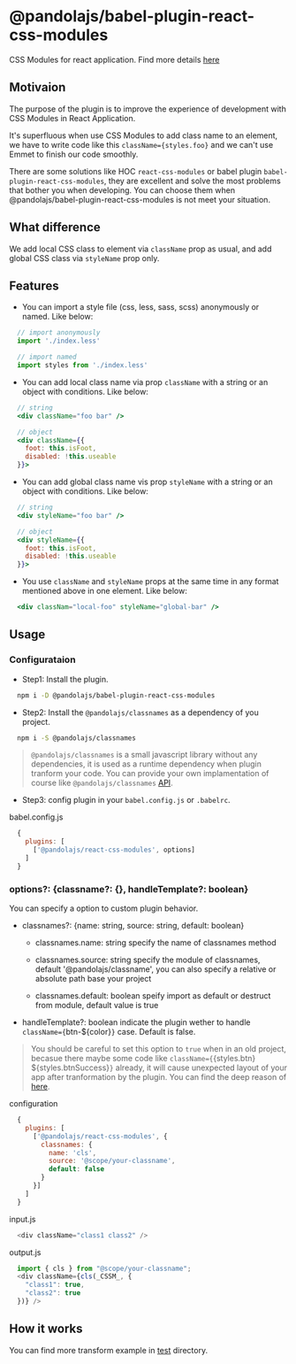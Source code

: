 # @pandolajs/babel-plugin-react-css-modules

CSS Modules for react application. Find more details [here](https://github.com/dancon/babel-plugin-react-css-modules#readme)

## Motivaion

The purpose of the plugin is to improve the experience of development with CSS Modules in React Application.

It's superfluous when use CSS Modules to add class name to an element, we have to write code like this `className={styles.foo}` and we can't use Emmet to finish our code smoothly.

There are some solutions like HOC `react-css-modules` or babel plugin `babel-plugin-react-css-modules`, they are excellent and solve the most problems that bother you when developing. You can choose them when @pandolajs/babel-plugin-react-css-modules is not meet your situation.

## What difference

We add local CSS class to element via `className` prop as usual, and add global CSS class via `styleName` prop only.

## Features

- You can import a style file (css, less, sass, scss) anonymously or named. Like below:

```js
  // import anonymously
  import './index.less'

  // import named
  import styles from './index.less'
```

- You can add local class name via prop `className` with a string or an object with conditions. Like below:

```jsx
  // string
  <div className="foo bar" />

  // object
  <div className={{
    foot: this.isFoot,
    disabled: !this.useable
  }}>
```

- You can add global class name vis prop `styleName` with a string or an object with conditions. Like below:

```jsx
  // string
  <div styleName="foo bar" />

  // object
  <div styleName={{
    foot: this.isFoot,
    disabled: !this.useable
  }}>
```

- You use `className` and `styleName` props at the same time in any format mentioned above in one element. Like below:

```jsx
  <div classNam="local-foo" styleName="global-bar" />
```

## Usage

### Configurataion

- Step1: Install the plugin.

```bash
  npm i -D @pandolajs/babel-plugin-react-css-modules
```

- Step2: Install the `@pandolajs/classnames` as a dependency of you project.

```bash
  npm i -S @pandolajs/classnames
```

> `@pandolajs/classnames` is a small javascript library without any dependencies, it is used as a runtime dependency when plugin tranform your code. You can provide your own implamentation of course like `@pandolajs/classnames` [API](https://github.com/dancon/classnames).

- Step3: config plugin in your `babel.config.js` or `.babelrc`.

babel.config.js

```js
  {
    plugins: [
      ['@pandolajs/react-css-modules', options]
    ]
  }
```

### options?: {classname?: {}, handleTemplate?: boolean}

You can specify a option to custom plugin behavior.

- classnames?: {name: string, source: string, default: boolean}

  - classnames.name: string specify the name of classnames method

  - classnames.source: string specify the module of classnames, default '@pandolajs/classname', you can also specify a relative or absolute path base your project

  - classnames.default: boolean speify import as default or destruct from module, default value is true

- handleTemplate?: boolean indicate the plugin wether to handle `className={`btn-${color}`}` case. Default is false.

> You should be careful to set this option to `true` when in an old project, becasue there maybe some code like `className={`{styles.btn} ${styles.btnSuccess}`}` already, it will cause unexpected layout of your app after tranformation by the plugin. You can find the deep reason of [here](https://github.com/dancon/babel-plugin-react-css-modules/tree/master/test/fixtures/attributes-transform/className-stringLiteral-multiple).

configuration

```js
  {
    plugins: [
      ['@pandolajs/react-css-modules', {
        classnames: {
          name: 'cls',
          source: '@scope/your-classname',
          default: false
        }
      }]
    ]
  }
```

input.js

```js
  <div className="class1 class2" />
```

output.js

```js
  import { cls } from "@scope/your-classname";
  <div className={cls(_CSSM_, {
    "class1": true,
    "class2": true
  })} />
```

## How it works

You can find more transform example in [test](https://github.com/dancon/babel-plugin-react-css-modules/tree/master/test/fixtures) directory.
